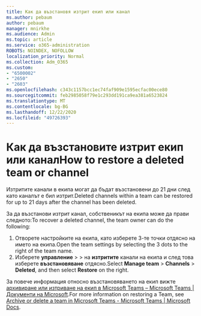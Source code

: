 ```yaml
---
title: Как да възстановя изтрит екип или канал
ms.author: pebaum
author: pebaum
manager: mnirkhe
ms.audience: Admin
ms.topic: article
ms.service: o365-administration
ROBOTS: NOINDEX, NOFOLLOW
localization_priority: Normal
ms.collection: Adm_O365
ms.custom:
- "6500002"
- "2650"
- "2603"
ms.openlocfilehash: c343c1157bcc1ec74faf909e1595ecfac00ece80
ms.sourcegitcommit: feb2985058f79e1c293dd191ca9ea381a6523824
ms.translationtype: MT
ms.contentlocale: bg-BG
ms.lasthandoff: 12/22/2020
ms.locfileid: "49726393"
---
```

# <a name="how-to-restore-a-deleted-team-or-channel"></a><span data-ttu-id="023ff-102">Как да възстановите изтрит екип или канал</span><span class="sxs-lookup"><span data-stu-id="023ff-102">How to restore a deleted team or channel</span></span>

<span data-ttu-id="023ff-103">Изтритите канали в екипа могат да бъдат възстановени до 21 дни след като каналът е бил изтрит.</span><span class="sxs-lookup"><span data-stu-id="023ff-103">Deleted channels within a team can be restored for up to 21 days after the channel has been deleted.</span></span>

<span data-ttu-id="023ff-104">За да възстанови изтрит канал, собственикът на екипа може да прави следното:</span><span class="sxs-lookup"><span data-stu-id="023ff-104">To recover a deleted channel, the team owner can do the following:</span></span>

1. <span data-ttu-id="023ff-105">Отворете настройките на екипа, като изберете 3-те точки отдясно на името на екипа.</span><span class="sxs-lookup"><span data-stu-id="023ff-105">Open the team settings by selecting the 3 dots to the right of the team name.</span></span>
2. <span data-ttu-id="023ff-106">Изберете **управление**  >    >  на **изтритите** канали на екипа и след това изберете **възстановяване** отдясно.</span><span class="sxs-lookup"><span data-stu-id="023ff-106">Select **Manage team** > **Channels** > **Deleted**, and then select **Restore** on the right.</span></span>

<span data-ttu-id="023ff-107">За повече информация относно възстановяването на екип вижте [архивиране или изтриване на екип в Microsoft Teams – Microsoft Teams | Документи на Microsoft](https://docs.microsoft.com/microsoftteams/archive-or-delete-a-team#restore-a-deleted-team).</span><span class="sxs-lookup"><span data-stu-id="023ff-107">For more information on restoring a Team, see [Archive or delete a team in Microsoft Teams - Microsoft Teams | Microsoft Docs](https://docs.microsoft.com/microsoftteams/archive-or-delete-a-team#restore-a-deleted-team).</span></span>
